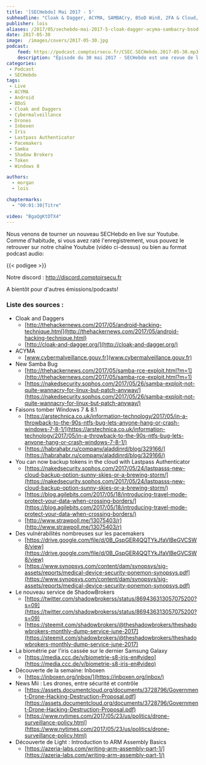 ```yaml
---
title: '[SECHebdo] Mai 2017 - 5'
subheadline: "Cloak & Dagger, ACYMA, SAMBACry, BSoD Win8, 2FA & Cloud, Pacemakers, Iris & CCC, Inboxen, etc."
publisher: lois
aliases: /2017/05/sechebdo-mai-2017-5-cloak-dagger-acyma-sambacry-bsod-win8-2fa-cloud-pacemakers-iris-ccc-inboxen-etc/
date: 2017-05-30
image:  /images/covers/2017-05-30.jpg
podcast:
    feed: https://podcast.comptoirsecu.fr/CSEC.SECHebdo.2017-05-30.mp3
    description: "Épisode du 30 mai 2017 - SECHebdo est une revue de l'actualité cybersécurité réalisé en live sur Youtube, généralement le mardi soir."
categories:
 - Podcast
 - SECHebdo
tags:
 - Live
 - ACYMA
 - Android
 - BDoS
 - Cloak and Daggers
 - Cybermalveillance
 - Drones
 - Inboxen
 - Iris
 - Lastpass Authenticator
 - Pacemakers
 - Samba
 - Shadow Brokers
 - Token
 - Windows 8

authors:
  - morgan
  - lois

chaptermarks:
  - "00:01:30|Titre"

video: "BgaQgKtDTX4"
---
```


Nous venons de tourner un nouveau SECHebdo en live sur Youtube. Comme d'habitude, si vous avez raté l'enregistrement, vous pouvez le retrouver sur notre chaîne Youtube (vidéo ci-dessus) ou bien au format podcast audio:


{{< podigee >}}

Notre discord : <http://discord.comptoirsecu.fr>

A bientôt pour d'autres émissions/podcasts!

### Liste des sources :

* Cloak and Daggers
    * [http://thehackernews.com/2017/05/android-hacking-technique.html](http://thehackernews.com/2017/05/android-hacking-technique.html)
    * [http://cloak-and-dagger.org/](http://cloak-and-dagger.org/)
* ACYMA
    * [www.cybermalveillance.gouv.fr](www.cybermalveillance.gouv.fr)
* New Samba Bug
    * [http://thehackernews.com/2017/05/samba-rce-exploit.html?m=1](http://thehackernews.com/2017/05/samba-rce-exploit.html?m=1)
    * [https://nakedsecurity.sophos.com/2017/05/26/samba-exploit-not-quite-wannacry-for-linux-but-patch-anyway/](https://nakedsecurity.sophos.com/2017/05/26/samba-exploit-not-quite-wannacry-for-linux-but-patch-anyway/)
* Faisons tomber Windows 7 & 8.1
    * [https://arstechnica.co.uk/information-technology/2017/05/in-a-throwback-to-the-90s-ntfs-bug-lets-anyone-hang-or-crash-windows-7-8-1/](https://arstechnica.co.uk/information-technology/2017/05/in-a-throwback-to-the-90s-ntfs-bug-lets-anyone-hang-or-crash-windows-7-8-1/)
    * [https://habrahabr.ru/company/aladdinrd/blog/329166/](https://habrahabr.ru/company/aladdinrd/blog/329166/)
* You can now backup tokens in the cloud with Lastpass Authenticator
    * [https://nakedsecurity.sophos.com/2017/05/24/lastpasss-new-cloud-backup-option-sunny-skies-or-a-brewing-storm/](https://nakedsecurity.sophos.com/2017/05/24/lastpasss-new-cloud-backup-option-sunny-skies-or-a-brewing-storm/)
    * [https://blog.agilebits.com/2017/05/18/introducing-travel-mode-protect-your-data-when-crossing-borders/](https://blog.agilebits.com/2017/05/18/introducing-travel-mode-protect-your-data-when-crossing-borders/)
    * [http://www.strawpoll.me/13075403/r](http://www.strawpoll.me/13075403/r)
* Des vulnérabilités nombreuses sur les pacemakers
    * [https://drive.google.com/file/d/0B_GspGER4QQTYkJfaVlBeGVCSW8/view](https://drive.google.com/file/d/0B_GspGER4QQTYkJfaVlBeGVCSW8/view)
    * [https://www.synopsys.com/content/dam/synopsys/sig-assets/reports/medical-device-security-ponemon-synopsys.pdf](https://www.synopsys.com/content/dam/synopsys/sig-assets/reports/medical-device-security-ponemon-synopsys.pdf)
* Le nouveau service de ShadowBrokers
    * [https://twitter.com/shadowbrokerss/status/869436313057075200?s=09](https://twitter.com/shadowbrokerss/status/869436313057075200?s=09)
    * [https://steemit.com/shadowbrokers/@theshadowbrokers/theshadowbrokers-monthly-dump-service-june-2017](https://steemit.com/shadowbrokers/@theshadowbrokers/theshadowbrokers-monthly-dump-service-june-2017)
* La biométrie par l'iris cassée sur le dernier Samsung Galaxy
    * [https://media.ccc.de/v/biometrie-s8-iris-en#video](https://media.ccc.de/v/biometrie-s8-iris-en#video)
* Découverte de la semaine: Inboxen
    * [https://inboxen.org/inbox/](https://inboxen.org/inbox/)
* News Mii : Les drones, entre sécurité et contrôle
    * [https://assets.documentcloud.org/documents/3728796/Government-Drone-Hacking-Destruction-Proposal.pdf](https://assets.documentcloud.org/documents/3728796/Government-Drone-Hacking-Destruction-Proposal.pdf)
    * [https://www.nytimes.com/2017/05/23/us/politics/drone-surveillance-policy.html](https://www.nytimes.com/2017/05/23/us/politics/drone-surveillance-policy.html)
* Découverte de Light : Introduction to ARM Assembly Basics
    * [https://azeria-labs.com/writing-arm-assembly-part-1/](https://azeria-labs.com/writing-arm-assembly-part-1/)
